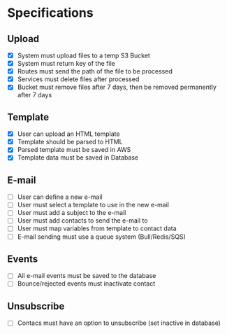 # Specifications

## Upload

- [x] System must upload files to a temp S3 Bucket
- [x] System must return key of the file
- [x] Routes must send the path of the file to be processed
- [x] Services must delete files after processed
- [x] Bucket must remove files after 7 days, then be removed permanently after 7 days

## Template

- [x] User can upload an HTML template
- [x] Template should be parsed to HTML
- [x] Parsed template must be saved in AWS
- [x] Template data must be saved in Database

## E-mail

- [ ] User can define a new e-mail
- [ ] User must select a template to use in the new e-mail
- [ ] User must add a subject to the e-mail
- [ ] User must add contacts to send the e-mail to
- [ ] User must map variables from template to contact data
- [ ] E-mail sending must use a queue system (Bull/Redis/SQS)

## Events

- [ ] All e-mail events must be saved to the database
- [ ] Bounce/rejected events must inactivate contact

## Unsubscribe

- [ ] Contacs must have an option to unsubscribe (set inactive in database)
